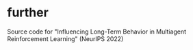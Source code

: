 # further
Source code for "Influencing Long-Term Behavior in Multiagent Reinforcement Learning" (NeurIPS 2022)
